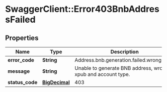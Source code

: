 # SwaggerClient::Error403BnbAddressFailed

## Properties
Name | Type | Description | Notes
------------ | ------------- | ------------- | -------------
**error_code** | **String** | Address.bnb.generation.failed.wrong.xpub | 
**message** | **String** | Unable to generate BNB address, wrong xpub and account type. | 
**status_code** | [**BigDecimal**](BigDecimal.md) | 403 | 

